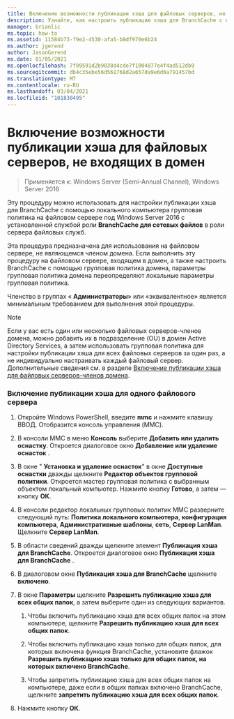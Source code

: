 ```yaml
---
title: Включение возможности публикации хэша для файловых серверов, не входящих в домен
description: Узнайте, как настроить публикацию хэша для BranchCache с помощью локального компьютера групповая политика на файловом сервере, на котором установлена служба роли BranchCache для сетевых файлов в роли сервера файловых служб.
manager: brianlic
ms.topic: how-to
ms.assetid: 11584b73-f9e2-4530-afa5-b8df970e6b24
ms.author: jgerend
author: JasonGerend
ms.date: 01/05/2021
ms.openlocfilehash: 7f99591d2b9038d4cde7f1004877e4f4ad512db9
ms.sourcegitcommit: db4c35ebe56d561768d2a657da9e6d6a791457bd
ms.translationtype: MT
ms.contentlocale: ru-RU
ms.lasthandoff: 03/04/2021
ms.locfileid: "101830495"
---
```

# <a name="enable-hash-publication-for-non-domain-member-file-servers"></a>Включение возможности публикации хэша для файловых серверов, не входящих в домен

>Применяется к: Windows Server (Semi-Annual Channel), Windows Server 2016

Эту процедуру можно использовать для настройки публикации хэша для BranchCache с помощью локального компьютера групповая политика на файловом сервере под Windows Server 2016 с установленной службой роли **BranchCache для сетевых файлов** в роли сервера файловых служб.

Эта процедура предназначена для использования на файловом сервере, не являющемся членом домена. Если выполнить эту процедуру на файловом сервере, входящем в домен, а также настроить BranchCache с помощью групповая политика домена, параметры групповая политика домена переопределяют локальные параметры групповая политика.

Членство в группах « **Администраторы**» или «эквивалентное» является минимальным требованием для выполнения этой процедуры.

> [!NOTE]
> Если у вас есть один или несколько файловых серверов-членов домена, можно добавить их в подразделение (OU) в домен Active Directory Services, а затем использовать групповая политика для настройки публикации хэша для всех файловых серверов за один раз, а не индивидуально настраивать каждый файловый сервер. Дополнительные сведения см. в разделе [Включение публикации хэша для файловых серверов-членов домена](../../branchcache/deploy/Enable-Hash-Publication-for-Domain-Member-File-Servers.md).

### <a name="to-enable-hash-publication-for-one-file-server"></a>Включение публикации хэша для одного файлового сервера

1.  Откройте Windows PowerShell, введите **mmc** и нажмите клавишу ВВОД. Отобразится консоль управления (MMC).

2.  В консоли MMC в меню **Консоль** выберите **Добавить или удалить оснастку**. Откроется диалоговое окно **Добавление или удаление оснасток** .

3.  В окне " **Установка и удаление оснасток**" в окне **Доступные оснастки** дважды щелкните **Редактор объектов групповой политики**. Откроется мастер групповая политика с выбранным объектом локальный компьютер. Нажмите кнопку **Готово**, а затем — кнопку **ОК**.

4.  В консоли редактор локальных групповых политик MMC разверните следующий путь: **Политика локального компьютера**, **конфигурация компьютера**, **Административные шаблоны**, **сеть**, **Сервер LanMan**. Щелкните **Сервер LanMan**.

5.  В области сведений дважды щелкните элемент **Публикация хэша для BranchCache**. Откроется диалоговое окно **Публикация хэша для BranchCache** .

6.  В диалоговом окне **Публикация хэша для BranchCache** щелкните **включено**.

7.  В окне **Параметры** щелкните **Разрешить публикацию хэша для всех общих папок**, а затем выберите один из следующих вариантов.

    1.  Чтобы включить публикацию хэша для всех общих папок на этом компьютере, щелкните **Разрешить публикацию хэша для всех общих папок**.

    2.  Чтобы включить публикацию хэша только для общих папок, для которых включена функция BranchCache, установите флажок **Разрешить публикацию хэша только для общих папок, на которых включено BranchCache**.

    3.  Чтобы запретить публикацию хэша для всех общих папок на компьютере, даже если в общих папках включено BranchCache, щелкните **запретить публикацию хэша для всех общих папок**.

8.  Нажмите кнопку **ОК**.



